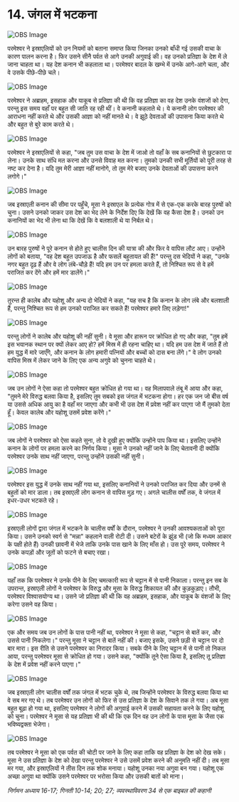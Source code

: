 # 14. जंगल में भटकना

![OBS Image](https://cdn.door43.org/obs/jpg/360px/obs-en-14-01.jpg)

परमेश्वर ने इस्राएलियों को उन नियमों को बताना समाप्त किया जिनका उनको बाँधी गई उसकी वाचा के कारण पालन करना है। फिर उसने सीनै पर्वत से आगे उनकी अगुवाई की। वह उनको प्रतिज्ञा के देश में ले जाना चाहता था। यह देश कनान भी कहलाता था। परमेश्वर बादल के खम्भे में उनके आगे-आगे चला, और वे उसके पीछे-पीछे चले।

![OBS Image](https://cdn.door43.org/obs/jpg/360px/obs-en-14-02.jpg)

परमेश्वर ने अब्राहम, इसहाक और याकूब से प्रतिज्ञा की थी कि वह प्रतिज्ञा का वह देश उनके वंशजों को देगा, परन्तु इस समय वहाँ पर बहुत सी जाति रह रही थीं। वे कनानी कहलाते थे। ये कनानी लोग परमेश्वर की आराधना नहीं करते थे और उसकी आज्ञा को नहीं मानते थे। वे झूठे देवताओं की उपासना किया करते थे और बहुत से बुरे काम करते थे।

![OBS Image](https://cdn.door43.org/obs/jpg/360px/obs-en-14-03.jpg)

परमेश्वर ने इस्राएलियों से कहा, "जब तुम उस वाचा के देश में जाओ तो वहाँ के सब कनानियों से छुटकारा पा लेना। उनके साथ संधि मत करना और उनसे विवाह मत करना। तुमको उनकी सभी मूर्तियों को पूरी तरह से नष्ट कर देना है। यदि तुम मेरी आज्ञा नहीं मानोगे, तो तुम मेरे बजाए उनके देवताओं की उपासना करने लगोगे।"

![OBS Image](https://cdn.door43.org/obs/jpg/360px/obs-en-14-04.jpg)

जब इस्राएली कनान की सीमा पर पहुँचे, मूसा ने इस्राएल के प्रत्येक गोत्र में से एक-एक करके बारह पुरुषों को चुना। उसने उनको जाकर उस देश का भेद लेने के निर्देश दिए कि देखें कि वह कैसा देश है। उनको उन कनानियों का भेद भी लेना था कि देखें कि वे बलशाली थे या निर्बल थे।

![OBS Image](https://cdn.door43.org/obs/jpg/360px/obs-en-14-05.jpg)

उन बारह पुरुषों ने पूरे कनान से होते हुए चालीस दिन की यात्रा की और फिर वे वापिस लौट आए। उन्होंने लोगों को बताया, "वह देश बहुत उपजाऊ है और फसलें बहुतायत की हैं!" परन्तु दस भेदियों ने कहा, "उनके नगर बहुत दृढ़ हैं और वे लोग लंबे-चौड़े हैं! यदि हम उन पर हमला करते हैं, तो निश्चित रूप से वे हमें पराजित कर देंगे और हमें मार डालेंगे।"

![OBS Image](https://cdn.door43.org/obs/jpg/360px/obs-en-14-06.jpg)

तुरन्त ही कालेब और यहोशू और अन्य दो भेदियों ने कहा, "यह सच है कि कनान के लोग लंबे और बलशाली हैं, परन्तु निश्चित रूप से हम उनको पराजित कर सकते हैं! परमेश्वर हमारे लिए लड़ेगा!"

![OBS Image](https://cdn.door43.org/obs/jpg/360px/obs-en-14-07.jpg)

परन्तु लोगों ने कालेब और यहोशू की नहीं सुनी। वे मूसा और हारून पर क्रोधित हो गए और कहा, "तुम हमें इस भयानक स्थान पर क्यों लेकर आए हो? हमें मिस्र में ही रहना चाहिए था। यदि हम उस देश में जाते हैं तो हम युद्ध में मारे जाएँगे, और कनान के लोग हमारी पत्नियों और बच्चों को दास बना लेंगे।" वे लोग उनको वापिस मिस्र में लेकर जाने के लिए एक अन्य अगुवे को चुनना चाहते थे।

![OBS Image](https://cdn.door43.org/obs/jpg/360px/obs-en-14-08.jpg)

जब उन लोगों ने ऐसा कहा तो परमेश्वर बहुत क्रोधित हो गया था। वह मिलापवाले तंबू में आया और कहा, "तुमने मेरे विरुद्ध बलवा किया है, इसलिए तुम सबको इस जंगल में भटकना होगा। हर एक जन जो बीस वर्ष या उससे अधिक आयु का है वहाँ मर जाएगा और कभी भी उस देश में प्रवेश नहीं कर पाएगा जो मैं तुमको देता हूँ। केवल कालेब और यहोशू उसमें प्रवेश करेंगे।"

![OBS Image](https://cdn.door43.org/obs/jpg/360px/obs-en-14-09.jpg)

जब लोगों ने परमेश्वर को ऐसा कहते सुना, तो वे दुखी हुए क्योंकि उन्होंने पाप किया था। इसलिए उन्होंने कनान के लोगों पर हमला करने का निर्णय किया। मूसा ने उनको नहीं जाने के लिए चेतावनी दी क्योंकि परमेश्वर उनके साथ नहीं जाएगा, परन्तु उन्होंने उसकी नहीं सुनी।

![OBS Image](https://cdn.door43.org/obs/jpg/360px/obs-en-14-10.jpg)

परमेश्वर इस युद्ध में उनके साथ नहीं गया था, इसलिए कनानियों ने उनको पराजित कर दिया और उनमें से बहुतों को मार डाला। तब इस्राएली लोग कनान से वापिस मुड़ गए। अगले चालीस वर्षों तक, वे जंगल में इधर-उधर भटकते रहे।

![OBS Image](https://cdn.door43.org/obs/jpg/360px/obs-en-14-11.jpg)

इस्राएली लोगों द्वारा जंगल में भटकने के चालीस वर्षों के दौरान, परमेश्वर ने उनकी आवश्यकताओं को पूरा किया। उसने उनको स्वर्ग से "मन्ना" कहलाने वाली रोटी दी। उसने बटेरों के झुंड भी (जो कि मध्यम आकार के पक्षी होते हैं) उनकी छावनी में भेजे ताकि उनके पास खाने के लिए माँस हो। उस पूरे समय, परमेश्वर ने उनके कपड़ों और जूतों को फटने से बचाए रखा।

![OBS Image](https://cdn.door43.org/obs/jpg/360px/obs-en-14-12.jpg)

यहाँ तक कि परमेश्वर ने उनके पीने के लिए चमत्कारी रूप से चट्टान में से पानी निकाला। परन्तु इन सब के उपरान्त, इस्राएली लोगों ने परमेश्वर के विरुद्ध और मूसा के विरुद्ध शिकायत की और कुड़कुड़ाए। तौभी, परमेश्वर विश्वासयोग्य था। उसने जो प्रतिज्ञा की थी कि वह अब्राहम, इसहाक, और याकूब के वंशजों के लिए करेगा उसने वह किया।

![OBS Image](https://cdn.door43.org/obs/jpg/360px/obs-en-14-13.jpg)

एक और समय जब उन लोगों के पास पानी नहीं था, परमेश्वर ने मूसा से कहा, "चट्टान से बातें कर, और उससे पानी निकलेगा।" परन्तु मूसा ने चट्टान से बातें नहीं की। बजाए इसके, उसने छड़ी से चट्टान पर दो बार मारा। इस रीति से उसने परमेश्वर का निरादर किया। सबके पीने के लिए चट्टान में से पानी तो निकल आया, परन्तु परमेश्वर मूसा से क्रोधित हो गया। उसने कहा, "क्योंकि तूने ऐसा किया है, इसलिए तू प्रतिज्ञा के देश में प्रवेश नहीं करने पाएगा।"

![OBS Image](https://cdn.door43.org/obs/jpg/360px/obs-en-14-14.jpg)

जब इस्राएली लोग चालीस वर्षों तक जंगल में भटक चुके थे, तब जिन्होंने परमेश्वर के विरुद्ध बलवा किया था वे सब मर गए थे। तब परमेश्वर उन लोगों को फिर से उस प्रतिज्ञा के देश के सिवाने तक ले गया। अब मूसा बहुत बूढ़ा हो गया था, इसलिए परमेश्वर ने लोगों की अगुवाई करने में उसकी सहायता करने के लिए यहोशू को चुना। परमेश्वर ने मूसा से यह प्रतिज्ञा भी की थी कि एक दिन वह उन लोगों के पास मूसा के जैसा एक भविष्यद्वक्ता भेजेगा।

![OBS Image](https://cdn.door43.org/obs/jpg/360px/obs-en-14-15.jpg)

तब परमेश्वर ने मूसा को एक पर्वत की चोटी पर जाने के लिए कहा ताकि वह प्रतिज्ञा के देश को देख सके। मूसा ने उस प्रतिज्ञा के देश को देखा परन्तु परमेश्वर ने उसे उसमें प्रवेश करने की अनुमति नहीं दी। तब मूसा मर गया, और इस्राएलियों ने तीस दिन तक शोक मनाया। यहोशू उनका नया अगुवा बन गया। यहोशू एक अच्छा अगुवा था क्योंकि उसने परमेश्वर पर भरोसा किया और उसकी बातों को माना।

_निर्गमन अध्याय 16-17; गिनती 10-14; 20; 27; व्यवस्थाविवरण 34 से एक बाइबल की कहानी_
